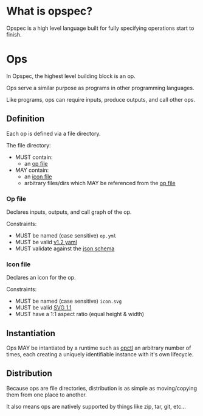 # What is opspec?

Opspec is a high level language built for fully specifying operations start to finish.


# Ops

In Opspec, the highest level building block is an op. 

Ops serve a similar purpose as programs in other programming languages.

Like programs, ops can require inputs, produce outputs, and call other ops.

## Definition

Each op is defined via a file directory.

The file directory:
- MUST contain:
  - an [op file](#op-file)
- MAY contain:
  - an [icon file](#icon-file)
  - arbitrary files/dirs which MAY be referenced from the [op file](#op-file)


### Op file

Declares inputs, outputs, and call graph of the op.

Constraints:

- MUST be named (case sensitive) `op.yml`
- MUST be valid [v1.2 yaml](http://www.yaml.org/spec/1.2/spec.html)
- MUST validate against the [json schema](opfile/jsonschema.json)


### Icon file

Declares an icon for the op. 

Constraints:

- MUST be named (case sensitive) `icon.svg`
- MUST be valid [SVG 1.1](https://www.w3.org/TR/SVG11/)
- MUST have a 1:1 aspect ratio (equal height & width)


## Instantiation

Ops MAY be intantiated by a runtime such as [opctl](https://opctl.io) an arbitrary number of times, each creating a uniquely identifiable instance with it's own lifecycle.


## Distribution

Because ops are file directories, distribution is as simple as moving/copying them from one place to another.

It also means ops are natively supported by things like zip, tar, git, etc... 

